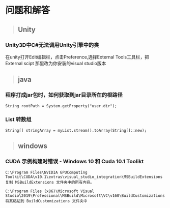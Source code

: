 # 问题和解答




>## Unity


### Unity3D中C#无法调用Unity引擎中的类

在unity打开Edit编辑栏，点击Preference,选择External Tools工具栏，把External scipt 那里改为你安装的visual studio版本



>## java

### 程序打成jar包时，如何获取到jar目录所在的根路径

    String rootPath = System.getProperty("user.dir");

### List 转数组
    
    String[] stringArray = myList.stream().toArray(String[]::new);

>## windows

### CUDA 示例构建时错误 - Windows 10 和 Cuda 10.1 Toolikt

    C:\Program Files\NVIDIA GPUComputing Toolkit\CUDA\v10.1\extras\visual_studio_integration\MSBuildExtensions
    复制 MSBuildExtensions 文件夹中的所有内容。

    C:\Program Files (x86)\Microsoft Visual Studio\2019\Professional\MSBuild\Microsoft\VC\v160\BuildCustomizations
    将其粘贴到 BuildCustomizations 文件夹中